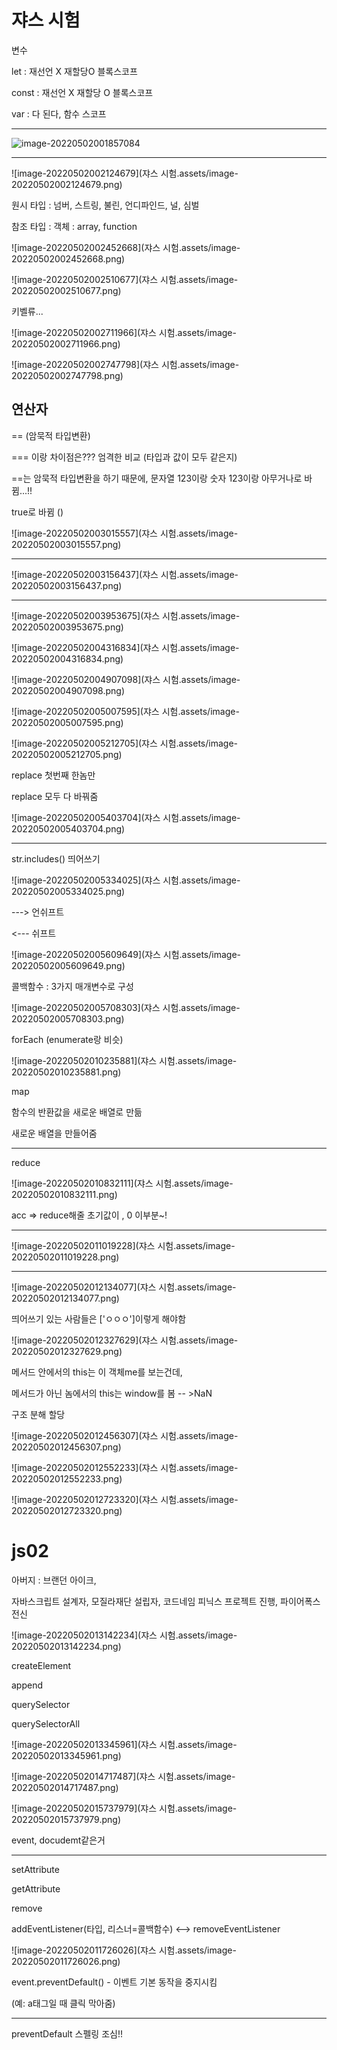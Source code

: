 # 쟈스 시험



변수 

let : 재선언 X 재할당O 블록스코프

const : 재선언 X 재할당 O 블록스코프

var : 다 된다, 함수 스코프

---

![image-20220502001857084](C:\Users\star3\AppData\Roaming\Typora\typora-user-images\image-20220502001857084.png)

---

![image-20220502002124679](쟈스 시험.assets/image-20220502002124679.png)

원시 타입 : 넘버, 스트링, 불린, 언디파인드, 널, 심벌

참조 타입 : 객체 : array, function



![image-20220502002452668](쟈스 시험.assets/image-20220502002452668.png)

![image-20220502002510677](쟈스 시험.assets/image-20220502002510677.png)

키벨류...

![image-20220502002711966](쟈스 시험.assets/image-20220502002711966.png)





![image-20220502002747798](쟈스 시험.assets/image-20220502002747798.png)



## 연산자

== (암묵적 타입변환)

=== 이랑 차이점은??? 엄격한 비교 (타입과 값이 모두 같은지)

==는 암묵적 타입변환을 하기 때문에, 문자열 123이랑 숫자 123이랑 아무거나로 바뀜...!!

true로 바뀜 ()

![image-20220502003015557](쟈스 시험.assets/image-20220502003015557.png)

---

![image-20220502003156437](쟈스 시험.assets/image-20220502003156437.png)

---

![image-20220502003953675](쟈스 시험.assets/image-20220502003953675.png)





![image-20220502004316834](쟈스 시험.assets/image-20220502004316834.png)

![image-20220502004907098](쟈스 시험.assets/image-20220502004907098.png)

![image-20220502005007595](쟈스 시험.assets/image-20220502005007595.png)

![image-20220502005212705](쟈스 시험.assets/image-20220502005212705.png)

replace 첫번째 한놈만

replace 모두 다 바꿔줌

![image-20220502005403704](쟈스 시험.assets/image-20220502005403704.png)

---

str.includes() 띄어쓰기

![image-20220502005334025](쟈스 시험.assets/image-20220502005334025.png)



---> 언쉬프트

<--- 쉬프트

![image-20220502005609649](쟈스 시험.assets/image-20220502005609649.png)



콜백함수 : 3가지 매개변수로 구성

![image-20220502005708303](쟈스 시험.assets/image-20220502005708303.png)



forEach (enumerate랑 비슷)

![image-20220502010235881](쟈스 시험.assets/image-20220502010235881.png)

map

함수의 반환값을 새로운 배열로 만듦

새로운 배열을 만들어줌

---

reduce

![image-20220502010832111](쟈스 시험.assets/image-20220502010832111.png)

acc => reduce해줄 초기값이 , 0 이부분~!

---



![image-20220502011019228](쟈스 시험.assets/image-20220502011019228.png)

---

![image-20220502012134077](쟈스 시험.assets/image-20220502012134077.png)

띄어쓰기 있는 사람들은 ['ㅇㅇㅇ']이렇게 해야함

![image-20220502012327629](쟈스 시험.assets/image-20220502012327629.png)

메서드 안에서의 this는 이 객체me를 보는건데, 

메서드가 아닌 놈에서의 this는 window를 봄 -- >NaN





구조 분해 할당

![image-20220502012456307](쟈스 시험.assets/image-20220502012456307.png)

![image-20220502012552233](쟈스 시험.assets/image-20220502012552233.png)



![image-20220502012723320](쟈스 시험.assets/image-20220502012723320.png)









# js02

아버지 : 브랜던 아이크, 

자바스크립트 설계자, 모질라재단 설립자, 코드네임 피닉스 프로젝트 진행, 파이어폭스 전신

![image-20220502013142234](쟈스 시험.assets/image-20220502013142234.png)

createElement

append



querySelector

querySelectorAll

![image-20220502013345961](쟈스 시험.assets/image-20220502013345961.png)

![image-20220502014717487](쟈스 시험.assets/image-20220502014717487.png)

![image-20220502015737979](쟈스 시험.assets/image-20220502015737979.png)

event, docudemt같은거 

----



setAttribute

getAttribute



remove





addEventListener(타입, 리스너=콜백함수)  <--> removeEventListener

![image-20220502011726026](쟈스 시험.assets/image-20220502011726026.png)

event.preventDefault() - 이벤트 기본 동작을 중지시킴

(예: a태그일 때 클릭 막아줌)

---

preventDefault 스펠링 조심!!



